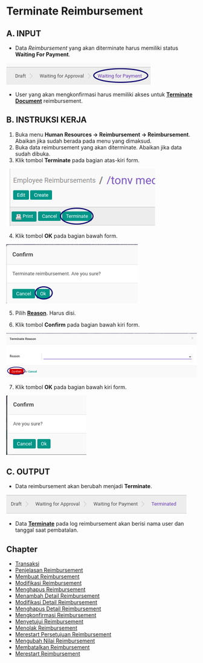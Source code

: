 # Terminate Reimbursement

## A. INPUT

* Data *Reimbursement* yang akan diterminate harus memiliki status **Waiting For Payment**.

![](../../img/reimbursement/status-waiting-for-payment.png)

* User yang akan mengkonfirmasi harus memiliki akses untuk **[Terminate Document](./penjelasan.md#field-can-terminate)** reimbursement.

## B. INSTRUKSI KERJA

1. Buka menu **Human Resources -> Reimbursement -> Reimbursement**. Abaikan jika sudah berada pada menu yang dimaksud.
2. Buka data reimbursement yang akan diterminate. Abaikan jika data sudah dibuka.
3. Klik tombol **Terminate** pada bagian atas-kiri form.

![](../../img/reimbursement/tombol-terminate.png)

4. Klik tombol **OK** pada bagian bawah form.

![](../../img/reimbursement/tombol-terminate-ok.png)

5. Pilih **[Reason](./penjelasan.md#field-terminate-reason)**. Harus disi.

6. Klik tombol **Confirm** pada bagian bawah kiri form.

![](../../img/reimbursement/tombol-terminate-ok-confirm.png)

7. Klik tombol **OK** pada bagian bawah kiri form.

![](../../img/reimbursement/tombol-terminate-ok-confirm-ok.png)

## C. OUTPUT

* Data reimbursement akan berubah menjadi **Terminate**.

![](../../img/reimbursement/status-terminate.png)

* Data **[Terminate](./penjelasan.md#field-log-terminate)** pada log reimbursement akan berisi nama user dan tanggal saat pembatalan.

## Chapter
- [Transaksi](../../transaksi.md)
- [Penjelasan Reimbursement](./penjelasan.md)
- [Membuat Reimbursement](./membuat.md)
- [Modifikasi Reimbursement](./modifikasi.md)
- [Menghapus Reimbursement](./menghapus.md)
- [Menambah Detail Reimbursement](./membuat-detail.md)
- [Modifikasi Detail Reimbursement](./modifikasi-detail.md)
- [Menghapus Detail Reimbursement](./menghapus-detail.md)
- [Mengkonfirmasi Reimbursement](./mengkonfirmasi.md)
- [Menyetujui Reimbursement](./menyetujui.md)
- [Menolak Reimbursement](./menolak.md)
- [Merestart Persetujuan Reimbursement](./merestart-persetujuan.md)
- [Mengubah Nilai Reimbursement](./mengubah-nilai-reimbursement.md)
- [Membatalkan Reimbursement](./membatalkan.md)
- [Merestart Reimbursement](./merestart.md)
